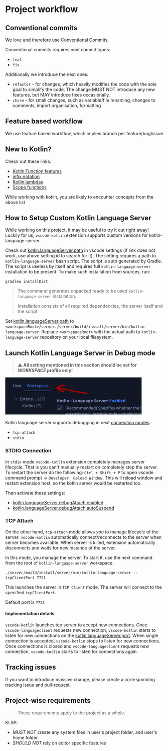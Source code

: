 
# Project workflow

## Conventional commits

We love and therefore use [Conventional Commits](https://www.conventionalcommits.org/en/v1.0.0/).

Conventional commits requires next commit types:
- `feat`
- `fix`


Additionally we introduce the next ones:
- `refactor` - for changes, which heavily modifies the code with the sole goal to simplify the code. The change MUST NOT introduce any new features, but MAY introduce fixes occasionally.
- `chore` - for small changes, such as variable/file renaming, changes to comments, import organisation, formatting

## Feature based workflow

We use feature based workflow, which implies branch per feature/bug/issue

## New to Kotlin?

Check out these links:
- [Kotlin Function features](https://kotlinlang.org/docs/functions.html)
- [infix notation](https://kotlinlang.org/docs/functions.html#infix-notation)
- [Kotlin lambdas](https://kotlinlang.org/docs/lambdas.html)
- [Scope functions](https://kotlinlang.org/docs/scope-functions.html)

While working with kotlin, you are likely to encounter concepts from the above list

## How to Setup Custom Kotlin Language Server

While working on this project, it may be useful to try it out right away! Luckily for us, `vscode-kotlin` extension supports custom versions for kotlin-language-server.

Check out [kotlin.languageServer.path](vscode://settings/kotlin.languageServer.path) in vscode settings (if link does not work, use above setting id to search for it). The setting requires a path to `kotlin-language-server` bash script. The script is auto generated by Gradle. The script is useless by itself and requires full `kotlin-language-server` installation to be present. To make such installation from sources, run:
```
gradlew installDist
```

> The command generates unpacked ready to be used `kotlin-language-server` installation.

> Installation consists of all required dependencies, the server itself and the script

Set [kotlin.languageServer.path](vscode://settings/kotlin.languageServer.path) to `<workspaceRoot>/server./server/build/install/server/bin/kotlin-language-server`. Replace `<workspaceRoot>` with the actual path tp `kotlin-language-server` repository on your local filesystem.

## Launch Kotlin Language Server in Debug mode

> **⚠️ All setting mentioned in this section should be set for *WORKSPACE* profile only!**

![workspace-settings](./images/workspace-settings.png)

Kotlin language server supports debugging in next [connection modes](vscode://settings/kotlin.languageServer.transport):
 - `tcp-attach`
 - `stdio`

### STDIO Connection

In `stdio` mode `vscode-kotlin` extension completely manages server lifecycle. That is you can't manually restart on completely stop the server. To restart the server do the following: `Ctrl + Shift + P` to open vscode command prompt -> `Developer: Reload Window`. This will reload window and restart extension host, so the kotlin server would be restarted too.

Then activate these settings:
- [kotlin.languageServer.debugAttach.enabled](vscode://settings/kotlin.languageServer.debugAttach.enabled)
- [kotlin.languageServer.debugAttach.autoSuspend](vscode://settings/kotlin.languageServer.debugAttach.autoSuspend)

### TCP Attach

On the other hand, `tcp-attach` mode allows *you* to manage lifecycle of the server. `vscode-kotlin` automatically connect/reconnects to the server when server becomes available. When server is killed, extension automatically disconnects and waits for new instance of the server.

In this mode, you manage the server. To start it, use the next command from the root of `kotlin-language-server` workspace:

```
./server/build/install/server/bin/kotlin-language-server --tcpClientPort 7721
```

This launches the server in `TCP Client` mode. The server will connect to the specified `tcpClientPort`.

Default port is `7721`

#### Implementation details

`vscode-kotlin` launches tcp server to accept new connections. Once `vscode-languageclient` requests new connection, `vscode-kotlin` starts to listen for new connections on the [kotlin.languageServer.port](vscode://settings/kotlin.languageServer.port). When single connection is accepted, `vscode-kotlin` stops to listen for new connections. Once connections is closed and `vscode-languageclient` requests new connection, `vscode-kotlin` starts to listen for connections again.

## Tracking issues

If you want to introduce massive change, please create a corresponding tracking issue and pull-request.

## Project-wise requirements

> These requirements apply to the project as a whole.

KLSP:
- *MUST NOT* create any system files in user's project folder, and user's home folder.
- *SHOULD NOT* rely on editor specific features
